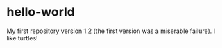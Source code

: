 # hello-world
My first repository version 1.2 (the first version was a miserable failure).
I like turtles!

